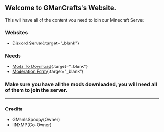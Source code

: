 ## Welcome to GManCrafts's Website.

This will have all of the content you need to join our Minecraft Server. 

### Websites 

- [Discord Server](https://discord.gg/ZexZsp5g7T){:target="_blank"}

### Needs
- [Mods To Download](https://drive.google.com/drive/folders/19oYRIpspXZSRqEmk4iKtNhuAde3rF2Ma){:target="_blank"}
- [Moderation Form](https://forms.gle/1fqBsQFNifufsqXBA){:target="_blank"}

### Make sure you have all the mods downloaded, you will need all of them to join the server. 

---

### Credits
- GManIsSpoopy(Owner)
- IINXMP(Co-Owner)
